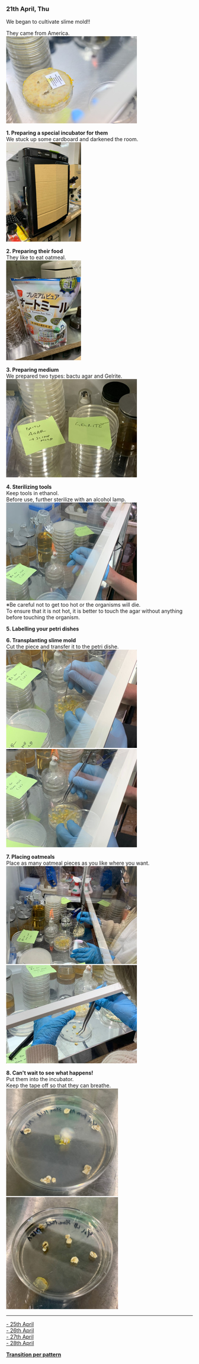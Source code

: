 ### 21th April, Thu

We began to cultivate slime mold!!

They came from America.<br>
<img width="70%" alt="img" src="images/1.jpeg">

**1. Preparing a special incubator for them**<br>
We stuck up some cardboard and darkened the room.<br>
<img width="40%" alt="img" src="images/IMG_4055.jpeg">

**2. Preparing their food**<br>
They like to eat oatmeal.<br>
<img width="40%" alt="img" src="images/IMG_4065.jpeg">

**3. Preparing medium**<br>
We prepared two types: bactu agar and Gelrite.
<img width="70%" alt="img" src="images/2.jpeg">

**4. Sterilizing tools**<br>
Keep tools in ethanol.<br>
Before use, further sterilize with an alcohol lamp.<br>
<img width="70%" alt="img" src="images/IMG_4061.jpeg"><br>
※Be careful not to get too hot or the organisms will die.<br>
To ensure that it is not hot, it is better to touch the agar without anything before touching the organism.

**5. Labelling your petri dishes**<br>

**6. Transplanting slime mold**<br>
Cut the piece and transfer it to the petri dishe.<br>
<img width="70%" alt="img" src="images/IMG_4062.jpeg">
<img width="70%" alt="img" src="images/IMG_4063.jpeg">

**7. Placing oatmeals**<br>
Place as many oatmeal pieces as you like where you want.<br>
<img width="70%" alt="img" src="images/IMG_4073.jpeg">
<img width="70%" alt="img" src="images/IMG_4074.jpeg">

**8. Can't wait to see what happens!**<br>
Put them into the incubator.<br>
Keep the tape off so that they can breathe.<br>
<img width="60%" alt="img" src="images/IMG_4075.jpeg">
<img width="60%" alt="img" src="images/IMG_4078.jpeg">

***

[- 25th April](0425/index.md)<br>
[- 26th April](0426/index.md)<br>
[- 27th April](0427/index.md)<br>
[- 28th April](0428/index.md)


**[Transition per pattern](../../slime/index.md)**